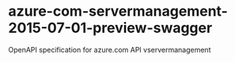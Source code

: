 # azure-com-servermanagement-2015-07-01-preview-swagger
OpenAPI specification for azure.com API vservermanagement

